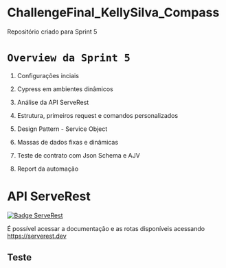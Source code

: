 # ChallengeFinal_KellySilva_Compass
Repositório criado para Sprint 5

# `Overview da Sprint 5`


1. Configurações inciais

2. Cypress em ambientes dinâmicos

3. Análise da API ServeRest

4. Estrutura, primeiros request e comandos personalizados

5. Design Pattern - Service Object

6. Massas de dados fixas e dinâmicas

7. Teste de contrato com Json Schema e AJV

8. Report da automação


# API ServeRest
[![Badge ServeRest](https://img.shields.io/badge/API-ServeRest-green)](https://github.com/KellyPLSilva/ChallengeFinal_KellySilva_Compass/)

É possível acessar a documentação e as rotas disponíveis acessando  https://serverest.dev 


## Teste


